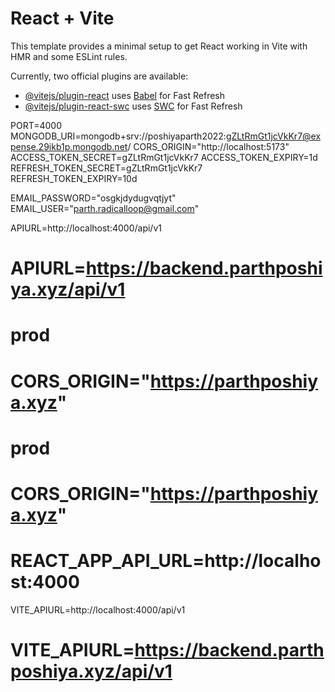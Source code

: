 # React + Vite

This template provides a minimal setup to get React working in Vite with HMR and some ESLint rules.

Currently, two official plugins are available:

- [@vitejs/plugin-react](https://github.com/vitejs/vite-plugin-react/blob/main/packages/plugin-react/README.md) uses [Babel](https://babeljs.io/) for Fast Refresh
- [@vitejs/plugin-react-swc](https://github.com/vitejs/vite-plugin-react-swc) uses [SWC](https://swc.rs/) for Fast Refresh

<!-- backend  -->

PORT=4000
MONGODB_URI=mongodb+srv://poshiyaparth2022:gZLtRmGt1jcVkKr7@expense.29ikb1p.mongodb.net/
CORS_ORIGIN="http://localhost:5173"
ACCESS_TOKEN_SECRET=gZLtRmGt1jcVkKr7
ACCESS_TOKEN_EXPIRY=1d
REFRESH_TOKEN_SECRET=gZLtRmGt1jcVkKr7
REFRESH_TOKEN_EXPIRY=10d

EMAIL_PASSWORD="osgkjdydugvqtjyt"
EMAIL_USER="parth.radicalloop@gmail.com"

APIURL=http://localhost:4000/api/v1

# APIURL=https://backend.parthposhiya.xyz/api/v1

# prod

# CORS_ORIGIN="https://parthposhiya.xyz"

# prod

# CORS_ORIGIN="https://parthposhiya.xyz"

<!-- Fontend  -->

# REACT_APP_API_URL=http://localhost:4000

VITE_APIURL=http://localhost:4000/api/v1

# VITE_APIURL=https://backend.parthposhiya.xyz/api/v1
